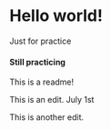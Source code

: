# Hello world!
Just for practice

#### Still practicing
This is a readme! 

This is an edit. July 1st

This is another edit.

